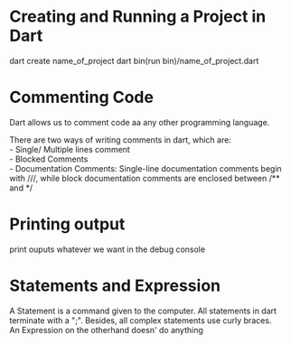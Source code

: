 # Creating and Running a Project in Dart

dart create name_of_project
dart bin(run bin)/name_of_project.dart

# Commenting Code

Dart allows us to comment code aa any other programming language.

There are two ways of writing comments in dart, which are: <br>
        - Single/ Multiple lines comment
        <br>
        - Blocked Comments
        <br>
        - Documentation Comments: Single-line documentation comments begin with ///, while block documentation comments are enclosed between /** and */
        <br>

# Printing output

print ouputs whatever we want in the debug console 
<br>

# Statements and Expression

A Statement is a command given to the computer. All statements in dart terminate with a ";". Besides, all complex statements use curly braces. <br>
An Expression on the otherhand doesn' do anything
